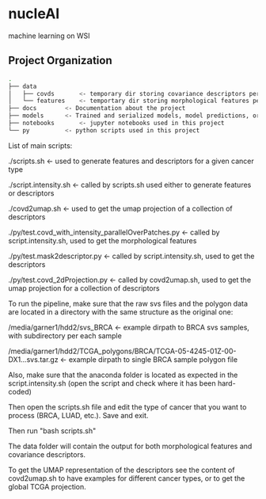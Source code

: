 nucleAI
==============================

machine learning on WSI

Project Organization
------------
```bash
.
├── data
│   ├── covds		<- temporary dir storing covariance descriptors per sample
│   └── features	<- temportary dir storing morphological features per sample
├── docs		<- Documentation about the project
├── models		<- Trained and serialized models, model predictions, or model summaries
├── notebooks		<- jupyter notebooks used in this project
└── py			<- python scripts used in this project
```
List of main scripts:

./scripts.sh		<- used to generate features and descriptors for a given cancer type

./script.intensity.sh	<- called by scripts.sh used either to generate features or descriptors

./covd2umap.sh		<- used to get the umap projection of a collection of descriptors

./py/test.covd_with_intensity_parallelOverPatches.py	   <- called by script.intensity.sh, used to get the morphological features

./py/test.mask2descriptor.py				   <- called by script.intensity.sh, used to get the descriptors

./py/test.covd_2dProjection.py				   <- called by covd2umap.sh, used to get the umap projection for a collection of descriptors

To run the pipeline, make sure that the raw svs files and the polygon data are located in a directory with the same structure as the original one:

/media/garner1/hdd2/svs_BRCA   <- example dirpath to BRCA svs samples, with subdirectory per each sample

/media/garner1/hdd2/TCGA_polygons/BRCA/TCGA-05-4245-01Z-00-DX1...svs.tar.gz <- example dirpath to single BRCA sample polygon file

Also, make sure that the anaconda folder is located as expected in the script.intensity.sh (open the script and check where it has been hard-coded)

Then open the scripts.sh file and edit the type of cancer that you want to process (BRCA, LUAD, etc.). Save and exit.

Then run "bash scripts.sh"

The data folder will contain the output for both morphological features and covariance descriptors.

To get the UMAP representation of the descriptors see the content of covd2umap.sh to have examples for different cancer types, or to get the global TCGA projection. 
